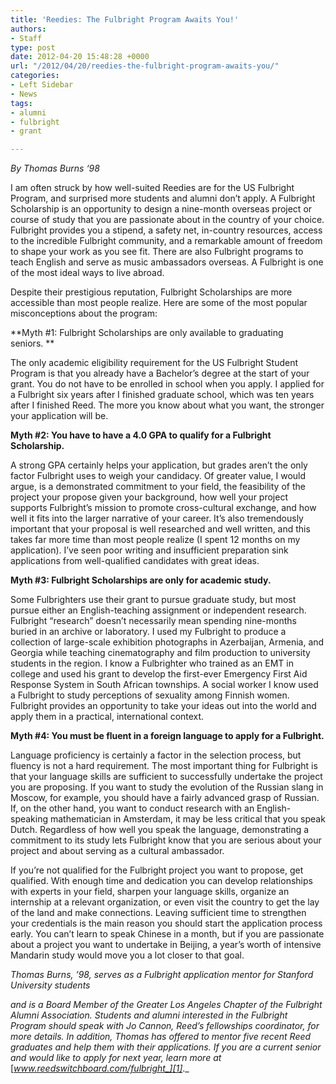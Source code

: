 ```yaml
---
title: 'Reedies: The Fulbright Program Awaits You!'
authors:
- Staff
type: post
date: 2012-04-20 15:48:28 +0000
url: "/2012/04/20/reedies-the-fulbright-program-awaits-you/"
categories:
- Left Sidebar
- News
tags:
- alumni
- fulbright
- grant

---
```

_By Thomas Burns ‘98_

I am often struck by how well-suited Reedies are for the US Fulbright Program, and surprised more students and alumni don’t apply. A Fulbright Scholarship is an opportunity to design a nine-month overseas project or course of study that you are passionate about in the country of your choice. Fulbright provides you a stipend, a safety net, in-country resources, access to the incredible Fulbright community, and a remarkable amount of freedom to shape your work as you see fit. There are also Fulbright programs to teach English and serve as music ambassadors overseas. A Fulbright is one of the most ideal ways to live abroad.

Despite their prestigious reputation, Fulbright Scholarships are more accessible than most people realize. Here are some of the most popular misconceptions about the program:

**Myth #1: Fulbright Scholarships are only available to graduating seniors. **

The only academic eligibility requirement for the US Fulbright Student Program is that you already have a Bachelor’s degree at the start of your grant. You do not have to be enrolled in school when you apply. I applied for a Fulbright six years after I finished graduate school, which was ten years after I finished Reed. The more you know about what you want, the stronger your application will be.

**Myth #2: You have to have a 4.0 GPA to qualify for a Fulbright Scholarship.**

A strong GPA certainly helps your application, but grades aren’t the only factor Fulbright uses to weigh your candidacy. Of greater value, I would argue, is a demonstrated commitment to your field, the feasibility of the project your propose given your background, how well your project supports Fulbright’s mission to promote cross-cultural exchange, and how well it fits into the larger narrative of your career. It’s also tremendously important that your proposal is well researched and well written, and this takes far more time than most people realize (I spent 12 months on my application). I’ve seen poor writing and insufficient preparation sink applications from well-qualified candidates with great ideas.

**Myth #3: Fulbright Scholarships are only for academic study.**

Some Fulbrighters use their grant to pursue graduate study, but most pursue either an English-teaching assignment or independent research. Fulbright “research” doesn’t necessarily mean spending nine-months buried in an archive or laboratory. I used my Fulbright to produce a collection of large-scale exhibition photographs in Azerbaijan, Armenia, and Georgia while teaching cinematography and film production to university students in the region. I know a Fulbrighter who trained as an EMT in college and used his grant to develop the first-ever Emergency First Aid Response System in South African townships. A social worker I know used a Fulbright to study perceptions of sexuality among Finnish women. Fulbright provides an opportunity to take your ideas out into the world and apply them in a practical, international context.

**Myth #4: You must be fluent in a foreign language to apply for a Fulbright.**

Language proficiency is certainly a factor in the selection process, but fluency is not a hard requirement. The most important thing for Fulbright is that your language skills are sufficient to successfully undertake the project you are proposing. If you want to study the evolution of the Russian slang in Moscow, for example, you should have a fairly advanced grasp of Russian. If, on the other hand, you want to conduct research with an English-speaking mathematician in Amsterdam, it may be less critical that you speak Dutch. Regardless of how well you speak the language, demonstrating a commitment to its study lets Fulbright know that you are serious about your project and about serving as a cultural ambassador.

If you’re not qualified for the Fulbright project you want to propose, get qualified. With enough time and dedication you can develop relationships with experts in your field, sharpen your language skills, organize an internship at a relevant organization, or even visit the country to get the lay of the land and make connections. Leaving sufficient time to strengthen your credentials is the main reason you should start the application process early. You can’t learn to speak Chinese in a month, but if you are passionate about a project you want to undertake in Beijing, a year’s worth of intensive Mandarin study would move you a lot closer to that goal.

_Thomas Burns, ’98, serves as a Fulbright application mentor for Stanford University students_

_and is a Board Member of the Greater Los Angeles Chapter of the Fulbright Alumni Association. Students and alumni interested in the Fulbright Program should speak with Jo Cannon, Reed’s fellowships coordinator, for more details. In addition, Thomas has offered to mentor five recent Reed graduates and help them with their applications. If you are a current senior and would like to apply for next year, learn more at_ [_www.reedswitchboard.com/fulbright_][1]_._

 [1]: http://www.reedswitchboard.com/fulbright